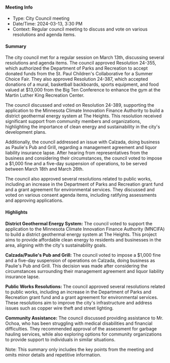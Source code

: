 #### Meeting Info
* Type: City Council meeting
* Date/Time: 2024-03-13, 3:30 PM
* Context: Regular council meeting to discuss and vote on various resolutions and agenda items.

#### Summary
The city council met for a regular session on March 13th, discussing several resolutions and agenda items. The council approved Resolution 24-355, which authorized the Department of Parks and Recreation to accept donated funds from the St. Paul Children's Collaborative for a Summer Choice Fair. They also approved Resolution 24-387, which accepted donations of a mural, basketball backboards, sports equipment, and food valued at $13,000 from the Big Ten Conference to enhance the gym at the Martin Luther King Recreation Center.

The council discussed and voted on Resolution 24-389, supporting the application to the Minnesota Climate Innovation Finance Authority to build a district geothermal energy system at The Heights. This resolution received significant support from community members and organizations, highlighting the importance of clean energy and sustainability in the city's development plans.

Additionally, the council addressed an issue with Calzada, doing business as Paulie's Pub and Grill, regarding a management agreement and liquor liability insurance lapse. After hearing from representatives from the business and considering their circumstances, the council voted to impose a $1,000 fine and a five-day suspension of operations, to be served between March 18th and March 26th.

The council also approved several resolutions related to public works, including an increase in the Department of Parks and Recreation grant fund and a grant agreement for environmental services. They discussed and voted on various consent agenda items, including ratifying assessments and approving applications.

#### Highlights

**District Geothermal Energy System:** The council voted to support the application to the Minnesota Climate Innovation Finance Authority (MNCIFA) to build a district geothermal energy system at The Heights. This project aims to provide affordable clean energy to residents and businesses in the area, aligning with the city's sustainability goals.

**Calzada/Paulie's Pub and Grill:** The council voted to impose a $1,000 fine and a five-day suspension of operations on Calzada, doing business as Paulie's Pub and Grill. This decision was made after considering the circumstances surrounding their management agreement and liquor liability insurance lapse.

**Public Works Resolutions:** The council approved several resolutions related to public works, including an increase in the Department of Parks and Recreation grant fund and a grant agreement for environmental services. These resolutions aim to improve the city's infrastructure and address issues such as copper wire theft and street lighting.

**Community Assistance:** The council discussed providing assistance to Mr. Ochoa, who has been struggling with medical disabilities and financial difficulties. They recommended approval of the assessment for garbage hauling services, while also exploring options for community organizations to provide support to individuals in similar situations.

Note: This summary only includes the key points from the meeting and omits minor details and repetitive information.

